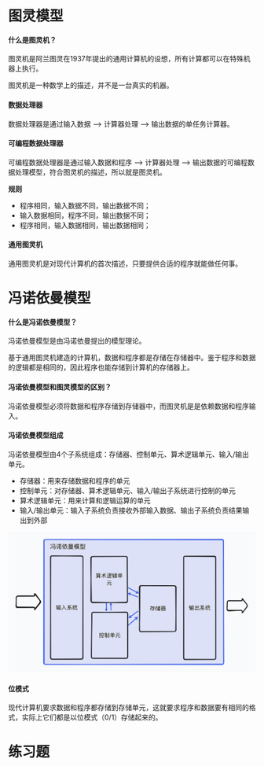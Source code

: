# 图灵模型

#### 什么是图灵机？

图灵机是阿兰图灵在1937年提出的通用计算机的设想，所有计算都可以在特殊机器上执行。

图灵机是一种数学上的描述，并不是一台真实的机器。

#### 数据处理器

数据处理器是通过输入数据 --> 计算器处理 --> 输出数据的单任务计算器。

#### 可编程数据处理器

可编程数据处理器是通过输入数据和程序 --> 计算器处理 --> 输出数据的可编程数据处理模型，符合图灵机的描述，所以就是图灵机。

**规则**

- 程序相同，输入数据不同，输出数据不同；
- 输入数据相同，程序不同，输出数据不同；
- 程序相同，输入数据相同，输出数据相同；

#### 通用图灵机

通用图灵机是对现代计算机的首次描述，只要提供合适的程序就能做任何事。

# 冯诺依曼模型

#### 什么是冯诺依曼模型？

冯诺依曼模型是由冯诺依曼提出的模型理论。

基于通用图灵机建造的计算机，数据和程序都是存储在存储器中。鉴于程序和数据的逻辑都是相同的，因此程序也能存储到计算机的存储器上。

#### 冯诺依曼模型和图灵模型的区别？

冯诺依曼模型必须将数据和程序存储到存储器中，而图灵机是是依赖数据和程序输入。

#### 冯诺依曼模型组成

冯诺依曼模型由4个子系统组成：存储器、控制单元、算术逻辑单元、输入/输出单元。

- 存储器：用来存储数据和程序的单元
- 控制单元：对存储器、算术逻辑单元、输入/输出子系统进行控制的单元
- 算术逻辑单元：用来计算和逻辑运算的单元
- 输入/输出单元：输入子系统负责接收外部输入数据、输出子系统负责结果输出到外部

![冯诺依曼工作流程图](./images/冯诺依曼模型工作流程图.png)

#### 位模式

现代计算机要求数据和程序都存储到存储单元，这就要求程序和数据要有相同的格式，实际上它们都是以位模式（0/1）存储起来的。

# 练习题
